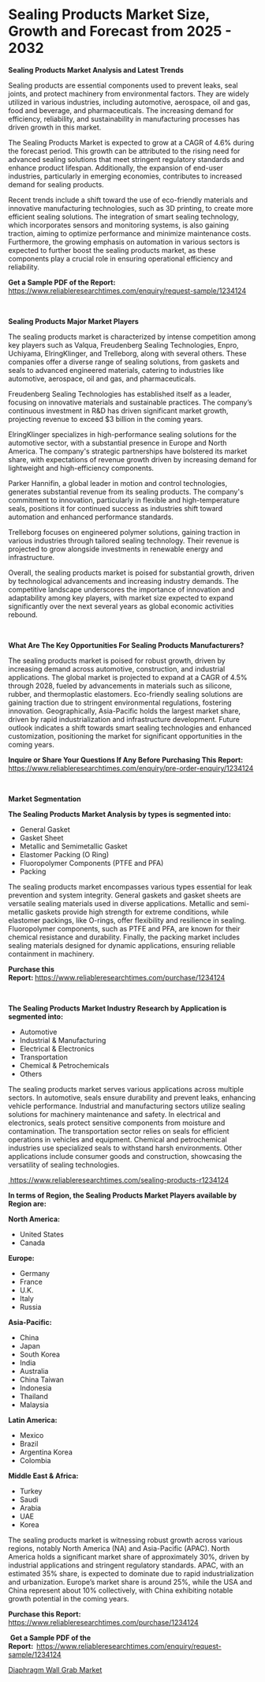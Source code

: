 <p><h1>Sealing Products Market Size, Growth and Forecast from 2025 - 2032</h1></p><p><strong>Sealing Products Market Analysis and Latest Trends</strong></p>
<p><p>Sealing products are essential components used to prevent leaks, seal joints, and protect machinery from environmental factors. They are widely utilized in various industries, including automotive, aerospace, oil and gas, food and beverage, and pharmaceuticals. The increasing demand for efficiency, reliability, and sustainability in manufacturing processes has driven growth in this market.</p><p>The Sealing Products Market is expected to grow at a CAGR of 4.6% during the forecast period. This growth can be attributed to the rising need for advanced sealing solutions that meet stringent regulatory standards and enhance product lifespan. Additionally, the expansion of end-user industries, particularly in emerging economies, contributes to increased demand for sealing products.</p><p>Recent trends include a shift toward the use of eco-friendly materials and innovative manufacturing technologies, such as 3D printing, to create more efficient sealing solutions. The integration of smart sealing technology, which incorporates sensors and monitoring systems, is also gaining traction, aiming to optimize performance and minimize maintenance costs. Furthermore, the growing emphasis on automation in various sectors is expected to further boost the sealing products market, as these components play a crucial role in ensuring operational efficiency and reliability.</p></p>
<p><strong>Get a Sample PDF of the Report:&nbsp;</strong> <a href="https://www.reliableresearchtimes.com/enquiry/request-sample/1234124?utm_campaign=2325&utm_medium=2&utm_source=Github&utm_content=ia&utm_term=21022025&utm_id=sealing-products">https://www.reliableresearchtimes.com/enquiry/request-sample/1234124</a></p>
<p>&nbsp;</p>
<p><strong>Sealing Products Major Market Players</strong></p>
<p><p>The sealing products market is characterized by intense competition among key players such as Valqua, Freudenberg Sealing Technologies, Enpro, Uchiyama, ElringKlinger, and Trelleborg, along with several others. These companies offer a diverse range of sealing solutions, from gaskets and seals to advanced engineered materials, catering to industries like automotive, aerospace, oil and gas, and pharmaceuticals.</p><p>Freudenberg Sealing Technologies has established itself as a leader, focusing on innovative materials and sustainable practices. The company’s continuous investment in R&D has driven significant market growth, projecting revenue to exceed $3 billion in the coming years.</p><p>ElringKlinger specializes in high-performance sealing solutions for the automotive sector, with a substantial presence in Europe and North America. The company's strategic partnerships have bolstered its market share, with expectations of revenue growth driven by increasing demand for lightweight and high-efficiency components.</p><p>Parker Hannifin, a global leader in motion and control technologies, generates substantial revenue from its sealing products. The company's commitment to innovation, particularly in flexible and high-temperature seals, positions it for continued success as industries shift toward automation and enhanced performance standards.</p><p>Trelleborg focuses on engineered polymer solutions, gaining traction in various industries through tailored sealing technology. Their revenue is projected to grow alongside investments in renewable energy and infrastructure.</p><p>Overall, the sealing products market is poised for substantial growth, driven by technological advancements and increasing industry demands. The competitive landscape underscores the importance of innovation and adaptability among key players, with market size expected to expand significantly over the next several years as global economic activities rebound.</p></p>
<p>&nbsp;</p>
<p><strong>What Are The Key Opportunities For Sealing Products Manufacturers?</strong></p>
<p><p>The sealing products market is poised for robust growth, driven by increasing demand across automotive, construction, and industrial applications. The global market is projected to expand at a CAGR of 4.5% through 2028, fueled by advancements in materials such as silicone, rubber, and thermoplastic elastomers. Eco-friendly sealing solutions are gaining traction due to stringent environmental regulations, fostering innovation. Geographically, Asia-Pacific holds the largest market share, driven by rapid industrialization and infrastructure development. Future outlook indicates a shift towards smart sealing technologies and enhanced customization, positioning the market for significant opportunities in the coming years.</p></p>
<p><strong>Inquire or Share Your Questions If Any Before Purchasing This Report:</strong> <a href="https://www.reliableresearchtimes.com/enquiry/pre-order-enquiry/1234124?utm_campaign=2325&utm_medium=2&utm_source=Github&utm_content=ia&utm_term=21022025&utm_id=sealing-products">https://www.reliableresearchtimes.com/enquiry/pre-order-enquiry/1234124</a></p>
<p>&nbsp;</p>
<p><strong>Market Segmentation</strong></p>
<p><strong>The Sealing Products Market Analysis by types is segmented into:</strong></p>
<p><ul><li>General Gasket</li><li>Gasket Sheet</li><li>Metallic and Semimetallic Gasket</li><li>Elastomer Packing (O Ring)</li><li>Fluoropolymer Components (PTFE and PFA)</li><li>Packing</li></ul></p>
<p><p>The sealing products market encompasses various types essential for leak prevention and system integrity. General gaskets and gasket sheets are versatile sealing materials used in diverse applications. Metallic and semi-metallic gaskets provide high strength for extreme conditions, while elastomer packings, like O-rings, offer flexibility and resilience in sealing. Fluoropolymer components, such as PTFE and PFA, are known for their chemical resistance and durability. Finally, the packing market includes sealing materials designed for dynamic applications, ensuring reliable containment in machinery.</p></p>
<p><strong>Purchase this Report:&nbsp;</strong><a href="https://www.reliableresearchtimes.com/purchase/1234124?utm_campaign=2325&utm_medium=2&utm_source=Github&utm_content=ia&utm_term=21022025&utm_id=sealing-products">https://www.reliableresearchtimes.com/purchase/1234124</a></p>
<p>&nbsp;</p>
<p><strong>The Sealing Products Market Industry Research by Application is segmented into:</strong></p>
<p><ul><li>Automotive</li><li>Industrial & Manufacturing</li><li>Electrical & Electronics</li><li>Transportation</li><li>Chemical & Petrochemicals</li><li>Others</li></ul></p>
<p><p>The sealing products market serves various applications across multiple sectors. In automotive, seals ensure durability and prevent leaks, enhancing vehicle performance. Industrial and manufacturing sectors utilize sealing solutions for machinery maintenance and safety. In electrical and electronics, seals protect sensitive components from moisture and contamination. The transportation sector relies on seals for efficient operations in vehicles and equipment. Chemical and petrochemical industries use specialized seals to withstand harsh environments. Other applications include consumer goods and construction, showcasing the versatility of sealing technologies.</p></p>
<p><a href="https://www.reliableresearchtimes.com/sealing-products-r1234124?utm_campaign=2325&utm_medium=2&utm_source=Github&utm_content=ia&utm_term=21022025&utm_id=sealing-products">&nbsp;https://www.reliableresearchtimes.com/sealing-products-r1234124</a></p>
<p><strong>In terms of Region, the Sealing Products Market Players available by Region are:</strong></p>
<p>
    <p> <strong> North America: </strong>
        <ul>
            <li>United States</li>
            <li>Canada</li>
        </ul>
        </p> 
    <p> <strong> Europe: </strong>
        <ul>
            <li>Germany</li>
            <li>France</li>
            <li>U.K.</li>
            <li>Italy</li>
            <li>Russia</li>
        </ul>
        </p> 
    <p> <strong> Asia-Pacific: </strong>
        <ul>
            <li>China</li>
            <li>Japan</li>
            <li>South Korea</li>
            <li>India</li>
            <li>Australia</li>
            <li>China Taiwan</li>
            <li>Indonesia</li>
            <li>Thailand</li>
            <li>Malaysia</li>
        </ul>
        </p> 
    <p> <strong> Latin America: </strong>
        <ul>
            <li>Mexico</li>
            <li>Brazil</li>
            <li>Argentina Korea</li>
            <li>Colombia</li>
        </ul>
        </p> 
    <p> <strong> Middle East & Africa: </strong>
        <ul>
            <li>Turkey</li>
            <li>Saudi</li>
            <li>Arabia</li>
            <li>UAE</li>
            <li>Korea</li>
        </ul>
    </p>
    </p>
<p><p>The sealing products market is witnessing robust growth across various regions, notably North America (NA) and Asia-Pacific (APAC). North America holds a significant market share of approximately 30%, driven by industrial applications and stringent regulatory standards. APAC, with an estimated 35% share, is expected to dominate due to rapid industrialization and urbanization. Europe’s market share is around 25%, while the USA and China represent about 10% collectively, with China exhibiting notable growth potential in the coming years.</p></p>
<p><strong>Purchase this Report: </strong><a href="https://www.reliableresearchtimes.com/purchase/1234124?utm_campaign=2325&utm_medium=2&utm_source=Github&utm_content=ia&utm_term=21022025&utm_id=sealing-products">https://www.reliableresearchtimes.com/purchase/1234124</a></p>
<p>&nbsp;<strong>Get a Sample PDF of the Report:&nbsp;&nbsp;</strong><a href="https://www.reliableresearchtimes.com/enquiry/request-sample/1234124?utm_campaign=2325&utm_medium=2&utm_source=Github&utm_content=ia&utm_term=21022025&utm_id=sealing-products">https://www.reliableresearchtimes.com/enquiry/request-sample/1234124</a></p>
<p><strong></strong></p>
<p><p><a href="https://github.com/mathastilley812967/Market-Research-Report-List-1/blob/main/diaphragm-wall-grab-market.md?utm_campaign=2325&utm_medium=2&utm_source=Github&utm_content=ia&utm_term=21022025&utm_id=sealing-products">Diaphragm Wall Grab Market</a></p></p>